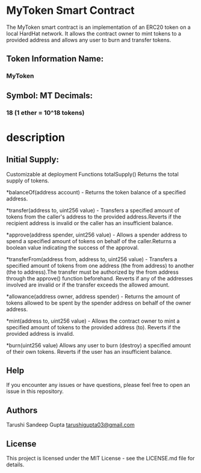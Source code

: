 # MyToken Smart Contract

The MyToken smart contract is an implementation of an ERC20 token on a local HardHat network. 
It allows the contract owner to mint tokens to a provided address and allows any user to burn and transfer tokens.

## Token Information Name: 
### MyToken 
## Symbol: MT Decimals:
### 18 (1 ether = 10^18 tokens) 
# description
## Initial Supply: 
Customizable at deployment Functions totalSupply() Returns the total supply of tokens.

*balanceOf(address account) - Returns the token balance of a specified address. 

*transfer(address to, uint256 value) - Transfers a specified amount of tokens from the caller's address to the provided address.Reverts if the recipient address is invalid or the caller has an insufficient balance. 

*approve(address spender, uint256 value) - Allows a spender address to spend a specified amount of tokens on behalf of the caller.Returns a boolean value indicating the success of the approval. 

*transferFrom(address from, address to, uint256 value) - Transfers a specified amount of tokens from one address (the from address) to another (the to address).The transfer must be authorized by the from address through the approve() function beforehand. Reverts if any of the addresses involved are invalid or if the transfer exceeds the allowed amount. 

*allowance(address owner, address spender) - Returns the amount of tokens allowed to be spent by the spender address on behalf of the owner address.

*mint(address to, uint256 value) - Allows the contract owner to mint a specified amount of tokens to the provided address (to). Reverts if the provided address is invalid. 

*burn(uint256 value) Allows any user to burn (destroy) a specified amount of their own tokens. 
Reverts if the user has an insufficient balance.


## Help

If you encounter any issues or have questions, please feel free to open an issue in this repository.

## Authors

Tarushi Sandeep Gupta
tarushigupta03@gmail.com

## License

This project is licensed under the MIT License - see the LICENSE.md file for details.
